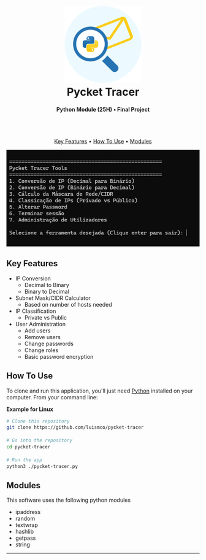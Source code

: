 
<h1 align="center">
  <br>
  <img src="https://raw.githubusercontent.com/luismco/pycket-tracer/refs/heads/main/images/pycket-tracer.svg" alt="Pycket Tracer" width="200">
  <br>
  Pycket Tracer
  <br>
</h1>

<h4 align="center">Python Module (25H) • Final Project</h4>
<br><br>


<p align="center">
  <a href="#key-features">Key Features</a> •
  <a href="#how-to-use">How To Use</a> •
  <a href="#credits">Modules</a>
</p>

<p align="center">
<img src="https://raw.githubusercontent.com/luismco/pycket-tracer/refs/heads/main/images/screenshot.png" alt="screenshot">
<p/>

## Key Features

* IP Conversion
  - Decimal to Binary
  - Binary to Decimal
* Subnet Mask/CIDR Calculator
  - Based on number of hosts needed
* IP Classification
  - Private vs Public
* User Administration
  - Add users
  - Remove users
  - Change passwords
  - Change roles
  - Basic password encryption

## How To Use

To clone and run this application, you'll just need [Python](https://www.python.org/downloads/) installed on your computer. From your command line:

<b>Example for Linux</b>
```bash
# Clone this repository
git clone https://github.com/luismco/pycket-tracer

# Go into the repository
cd pycket-tracer

# Run the app
python3 ./pycket-tracer.py
```

## Modules

This software uses the following python modules

- ipaddress
- random
- textwrap
- hashlib
- getpass
- string

---


